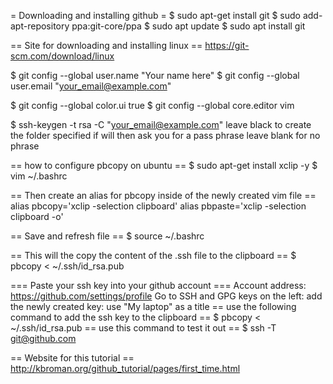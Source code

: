 
= Downloading and installing github =
$ sudo apt-get install git
$ sudo add-apt-repository ppa:git-core/ppa
$ sudo apt update
$ sudo apt install git

== Site for downloading and installing linux ==
https://git-scm.com/download/linux

$ git config --global user.name "Your name here"
$ git config --global user.email "your_email@example.com"

$ git config --global color.ui true
$ git config --global core.editor vim

$ ssh-keygen -t rsa -C "your_email@example.com"
    leave black to create the folder specified
    if will then ask you for a pass phrase leave blank for no phrase

== how to configure pbcopy on ubuntu ==
$ sudo apt-get install xclip -y
$ vim ~/.bashrc

== Then create an alias for pbcopy inside of the newly created vim file ==
alias pbcopy='xclip -selection clipboard'
alias pbpaste='xclip -selection clipboard -o'

== Save and refresh file ==
$ source ~/.bashrc

== This will the copy the content of the .ssh file to the clipboard ==
$ pbcopy < ~/.ssh/id_rsa.pub

=== Paste your ssh key into your github account ===
Account address: https://github.com/settings/profile
Go to SSH and GPG keys on the left:
add the newly created key:
use "My laptop" as a title
== use the following command to add the ssh key to the clipboard ==
$ pbcopy < ~/.ssh/id_rsa.pub
== use this command to test it out ==
$ ssh -T git@github.com

== Website for this tutorial ==
http://kbroman.org/github_tutorial/pages/first_time.html
